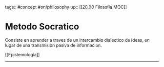 tags:: #concept  #on/philosophy
up:: [[20.00 Filosofia MOC]]
# Metodo Socratico
Consiste en aprender a traves de un intercambio dialectico de ideas, en lugar de una transmision pasiva de informacion.

[[Epistemologia]]
___
